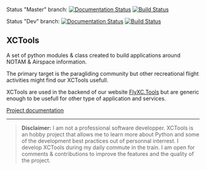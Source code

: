 Status "Master" branch:
[![Documentation Status](https://readthedocs.org/projects/xctools/badge/?version=master)](https://xctools.readthedocs.io/en/master/?badge=master) [![Build Status](https://travis-ci.org/ogosselet/xctools.svg?branch=master)](https://travis-ci.org/ogosselet/xctools)

Status "Dev" branch:
[![Documentation Status](https://readthedocs.org/projects/xctools/badge/?version=dev)](https://xctools.readthedocs.io/en/dev/?badge=dev) [![Build Status](https://travis-ci.org/ogosselet/xctools.svg?branch=dev)](https://travis-ci.org/ogosselet/xctools)

XCTools
-------

A set of python modules & class created to build applications around NOTAM & Airspace information.

The primary target is the paragliding community but other recreational flight activities might find our XCTools usefull.

XCTools are used in the backend of our website [FlyXC.Tools](http://www.flyxc.tools/) but are generic enough to be usefull for other type of application and services.

[Project documentation](https://xctools.readthedocs.io/en/latest/)

---

> **Disclaimer:** I am not a professional software developper. XCTools is an hobby project
> that allows me to learn more about Python and some of the development best practices out of personnal
> interrest. 
> I develop XCTools during my daily commute in the train.
> I am open for comments & contributions to improve the features and the quality of the project.